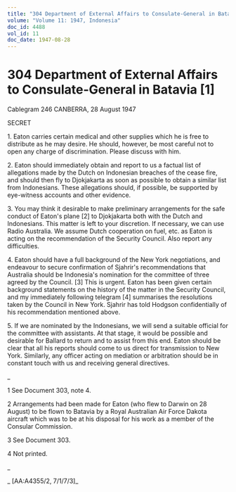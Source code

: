 ```yaml
---
title: "304 Department of External Affairs to Consulate-General in Batavia [1]"
volume: "Volume 11: 1947, Indonesia"
doc_id: 4488
vol_id: 11
doc_date: 1947-08-28
---
```


# 304 Department of External Affairs to Consulate-General in Batavia [1]

Cablegram 246 CANBERRA, 28 August 1947

SECRET

1\. Eaton carries certain medical and other supplies which he is free to distribute as he may desire. He should, however, be most careful not to open any charge of discrimination. Please discuss with him.

2\. Eaton should immediately obtain and report to us a factual list of allegations made by the Dutch on Indonesian breaches of the cease fire, and should then fly to Djokjakarta as soon as possible to obtain a similar list from Indonesians. These allegations should, if possible, be supported by eye-witness accounts and other evidence.

3\. You may think it desirable to make preliminary arrangements for the safe conduct of Eaton's plane [2] to Djokjakarta both with the Dutch and Indonesians. This matter is left to your discretion. If necessary, we can use Radio Australia. We assume Dutch cooperation on fuel, etc. as Eaton is acting on the recommendation of the Security Council. Also report any difficulties.

4\. Eaton should have a full background of the New York negotiations, and endeavour to secure confirmation of Sjahrir's recommendations that Australia should be Indonesia's nomination for the committee of three agreed by the Council. [3] This is urgent. Eaton has been given certain background statements on the history of the matter in the Security Council, and my immediately following telegram [4] summarises the resolutions taken by the Council in New York. Sjahrir has told Hodgson confidentially of his recommendation mentioned above.

5\. If we are nominated by the Indonesians, we will send a suitable official for the committee with assistants. At that stage, it would be possible and desirable for Ballard to return and to assist from this end. Eaton should be clear that all his reports should come to us direct for transmission to New York. Similarly, any officer acting on mediation or arbitration should be in constant touch with us and receiving general directives.

_

1 See Document 303, note 4.

2 Arrangements had been made for Eaton (who flew to Darwin on 28 August) to be flown to Batavia by a Royal Australian Air Force Dakota aircraft which was to be at his disposal for his work as a member of the Consular Commission.

3 See Document 303.

4 Not printed.

_

_ [AA:A4355/2, 7/1/7/3]_
